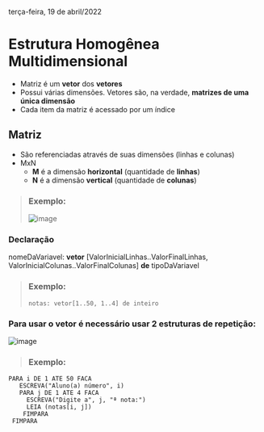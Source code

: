 terça-feira, 19 de abril/2022

# Estrutura Homogênea Multidimensional

- Matriz é um **vetor** dos **vetores**
- Possui várias dimensões. Vetores são, na verdade, **matrizes de uma única dimensão**
- Cada item da matriz é acessado por um índice

## Matriz
- São referenciadas através de suas dimensões (linhas e colunas)
- MxN
  - **M** é a dimensão **horizontal** (quantidade de **linhas**)
  - **N** é a dimensão **vertical** (quantidade de **colunas**)
> ### Exemplo:
> 
> ![image](https://user-images.githubusercontent.com/87860884/164011313-96d67e20-9c99-4427-a131-dd0cfbd863c5.png)

### Declaração

nomeDaVariavel: **vetor** [ValorInicialLinhas..ValorFinalLinhas, ValorInicialColunas..ValorFinalColunas] **de** tipoDaVariavel
> ### Exemplo:
> `notas: vetor[1..50, 1..4] de inteiro`

### Para usar o vetor é necessário usar 2 estruturas de repetição:

![image](https://user-images.githubusercontent.com/87860884/164013841-14318cfc-a03f-4f5f-9fba-598adaab91d6.png)

> ### Exemplo:

```
PARA i DE 1 ATE 50 FACA
   ESCREVA("Aluno(a) número", i)
   PARA j DE 1 ATE 4 FACA
     ESCREVA("Digite a", j, "ª nota:")
     LEIA (notas[i, j])
    FIMPARA
 FIMPARA
 ```
